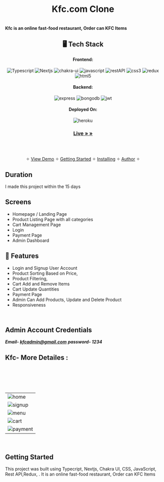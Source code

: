 
<!-- ### https://kfc-mhdsadique.vercel.app/ -->
 <!-- ***Email- kfcadmin@gmail.com***
 ***password- 1234*** -->
<h1 align="center">Kfc.com Clone</h1>
<br />
<strong>Kfc is an online fast-food restaurant, Order can KFC Items </strong>

<h2 align="center">🖥️ Tech Stack</h2>

<h4 align="center">Frontend:</h4>

<p align="center">
  <img src="https://img.shields.io/badge/TypeScript-007ACC?style=for-the-badge&logo=typescript&logoColor=white" alt="Typescript" />
  <img src="https://img.shields.io/badge/Nextjs-20232A?style=for-the-badge&logo=react&logoColor=61DAFB" alt="Nextjs" />
  <img src="https://img.shields.io/badge/Chakra%20UI-3bc7bd?style=for-the-badge&logo=chakraui&logoColor=white" alt="chakra-ui" />
  <img src="https://img.shields.io/badge/JavaScript-323330?style=for-the-badge&logo=javascript&logoColor=F7DF1E" alt="javascript" />
  <img src="https://img.shields.io/badge/Rest_API-02303A?style=for-the-badge&logo=react-router&logoColor=white" alt="restAPI" />
  <img src="https://img.shields.io/badge/CSS3-1572B6?style=for-the-badge&logo=css3&logoColor=white" alt="css3" />
    <img src="https://img.shields.io/badge/Redux-593D88?style=for-the-badge&logo=redux&logoColor=white" alt="redux" />
  <img src="https://img.shields.io/badge/HTML5-E34F26?style=for-the-badge&logo=html5&logoColor=white" alt="html5" />
  
</p>

<h4 align="center">Backend:</h4>

<p align="center">
  <img src="https://img.shields.io/badge/Express.js-000000?style=for-the-badge&logo=express&logoColor=white" alt="express" />

  <img src="https://img.shields.io/badge/MongoDB-4EA94B?style=for-the-badge&logo=mongodb&logoColor=white" alt="bongodb" />

  <img src="https://img.shields.io/badge/JWT-000000?style=for-the-badge&logo=JSON%20web%20tokens&logoColor=white" alt="jwt" />

  
</p>

<h4 align="center">Deployed On:</h4>

<p align="center">
  <img src="https://img.shields.io/badge/vercel-430098?style=for-the-badge&logo=vercel&logoColor=white" alt="heroku" />
</p>

<h3 align="center"><a href="https://kfc-mhdsadique.vercel.app/"><strong>Live » »</strong></a></h3>
<br />

<p align="center">
  <br />&#10023;
  <a href="#Demo">View Demo</a> &#10023;
  <a href="#Getting-Started">Getting Started</a> &#10023; 
  <a href="#Install">Installing</a> &#10023;
  <a href="#Contact Us">Author</a> &#10023;
</p>



## Duration 
I made this project within the 15 days
<br />

## Screens 
- Homepage / Landing Page
- Product Listing Page with all categories
- Cart Management Page
- Login 
- Payment Page
- Admin Dashboard 


## 🚀 Features
- Login and Signup User Account
- Product Sorting Based on Price,
- Product Filtering,
- Cart Add and Remove Items 
- Cart Update Quantities 
- Payment Page
- Admin Can Add Products, Update and Delete Product
- Responsiveness 
<br />

## Admin Account Credentials
 ***Email- kfcadmin@gmail.com***
 ***password- 1234***
## Kfc- More Detailes :
<table>
  <tr>
    <td><img src="https://lh3.googleusercontent.com/i1qFcsfiRgTUFxzQEjC7mdWYbPvlcOcw0YDyCdND9ihT_Aebii2LE30RgxuKZAREl4eyxJQ5ODcNqa0gPpy3_DoxZnBFv5qtedfHB3_wl09YMkzfd_sXrNNT7r6zK01_ag2Gcu08ImFNtusHwSRvfl1QsBxn5F9E4IuWxyC1rd6AsItSnoTQC8jMX1cXWzDYnN8Fo_CMkVSsMzbKOiaGhItUGQVyYE1OYhbeG0lphDDFbzhBEXZmjrLjYnM9youPhU-DgrhKALXFwQawmO6WnXkwSa6I3gr8ZGxjmFmv39T1LA1Q3hmqAnk_yBR2s-1Nk6xNtJsT82CXDdPbPMb5hFprTpSHsiMFL_YpZ-WUTUC_71CfvsMLlUImzMpOF2zgQ5HkKQ7w9I-y3Q_xw6gNG6P4of0oGNaaM9q7WqkfQV-HYfLwS6uCP_P-aD74_z4m9sPbeOYrorAZyYkCX6-7BWGA8x2RN40tvPZyPeeEvXCdL4YpPxNkbHaC1Wpys-kafYNEmv1omNY1Yfs3NCxKHsH3QO6mmI-99GGhm2t7dU9GaGLVL0NvEf4IzkSMHMtgdIMc58ITD2FODyy6LXmT0TTjYwepzC4roQHUqBENugYUBr6tLIVl0AQOQbsE2pPhpXBCNlQ2x8dVLwJU5ksGTN1CBWedao-qFvz416O1p-SG3enWNQm_CYafYQOcn0-ZKnaED2LVBadtNwDpJN6Qp-jCj4vZ8X7QQuxCxdT06XvT2DL2b2e3G5z9Yh3IrUnUF6nKoVhdbAn9PuFSKjRdyRtkHAqLtfcUFfobLxqW2V8lL-nV4eurhPwTCPaHLB0Wm6RSu8wdDrjvoerjGL_CTUwJkOeHRk5iSl0nJJiEAfbkxI9FPzmCibXdzoYJmWYYYTCXE6x1ZeRIAUp593jRyKraaDD_dqL4rI7TRgM0uO-2B49M-FdFEAM0qCJp1qfN5Jzk01DdngyzuWm1UECq=w1756-h893-s-no?authuser=0" alt="home" /></td>
  </tr>
  <br/>
  <tr>
    <td><img src="https://lh3.googleusercontent.com/NibawgyIX_1OLQgojxuo4Wvneeh5gwR0lQesXiSKnaNbR54uyvMUj9E_A6ae2a6z4cnrWc3bHkXZNazvmsTAagbdBiUlbID4xTK7vQx7u5zfX2Z7TeF-PhrngNU8pu7zRhocyLaRbpntjORLlbOGvONwQ48PhMQtgViTvpp6N-GgsQBGu0Rbo3ayOlGbcElVfOQJZxdVodumV0lRAz-VIb6t2rX64PfQZt3UCs7jqhQjOHL8hK9TOSXvHleBM2ZPPHesyjvDNldP4d5cK_czD5ekhk9ZrGZMIAhYee5HellpiTZb5QqtTwL81E6U2vd51XN5w6SsBiI8UOIWYZohNjVqx97S9BjPjVVX-CLsFJQSvbY7NNcd5_QfD1YGXHX_y-ICyMXjY-qZurX6LBBoc3C1GmS70weUaGXGTEyCaVWdHR3qJq4yKhVLFHsGX5tCMjVbyG4u8dP_vpTR-VI081g35OIxmvbU7OhRATkHEv4FDsJmxBgy7EnJ-64luVtWmPyBLFbZM4LWoecghhLpPpGK80YSJ0S7mapF6bRRAE_ZVwYzpTynoHhaxP0o0x1iCu2Qj6Y0W5GXSg_jfBKcDb5eNZ17ASLm5rQEGGNN7YF3lbNUT0LquLNa0y74cpMilThBykyd2myUFWyJEonONb0knX6o-lRqLG3QVEO7A6s78JKv8JdzAPlnLdFsxGhmq_Fbgc4oKw9RyhetFndrFqsIW8uTLU5lsLxcL2_AJsgF0sWqYWu9_T_26Qta3pFmhe-yqOfR_CG3zGob8VJR0GQd5l60RKbNm-ay3chJVhD-NOFQs0qP3fY4gdniMDQG5wx0QVwN-ndkN8wGCdd_V3Pf_y38SY-fdNUTmimcH5IjFjnv2DjFE9Vy4bha0Mpc9XtUq4aMdNGVpePP1ARviUCJcVYJUiGXAodj6Dsgla5yMlXn5HEtBDVr14csbjIra_GDdHltTQjAU9wRnk6-=w1760-h893-s-no?authuser=0"  alt="signup" /></td>
  </tr>
  <br/>
  <tr>
    <td><img src="https://lh3.googleusercontent.com/EeTDTQ4UZTcV4GsG0hS7dNhj2i-YNLBPxJsacPSlsjCePrG579PNYhnsKl5cxf7vor3bSxhDoimtCHudIb3FuiIN7BuerY_EWtUDUp9K3f3pumc7LWmZkqKTgn0qqGqsmo3TU7QzKNJ9cvrILC6MmQyr34Uu5pMA_z2kwxugU5m4p7UZ0L2Yhn_o95mRcE8Y5Vk0yJFndBcxUlNb6uHkMgruhyvomoeVEDPQ0XVtcd6-kRvbYcUqpkHAaEQc9zR51BY_p9xME5S6ShIHGydCSBKguFD_0bHa_K64Ic9nGPFGtVfH4A4idbbZOvtVqFSDUIEabodJcXIamlBAuEIUZ8r8Dy6spNKUkrki7CwoPCF899f99pSd49FJCBIoe4bH-B7OuNMMLEQTEKS0J4WA42CZmzZVKrjCKrvViehX3jLj4FWXqWodqWVfc2ohyPJIu0lCD5BtdEUNG4HIa-j-5bNeJlr6BHuSbDefLdTIscSkE7pX5iTEi1FAxEcr22lnDg6qzD3Inm_7b-eRMPTynwC7g6WfH_SXXqm1giiK2wD6yrAvIqQe8inR3_JhKHh06VpwDSGRi67m0VcrhHe5SHZzNRM7qEKnpAkmxEL9Q_6W0C8wrGqENpaZ_SxoGzNc4mjJQm9adsdvwo3I8SgkegMM2AdaIfYykVxjbLCSO76Lvdj-_oh5hF61FW9N0N2CHi5fHNpstgE-fVQJS8sOUYRIzWm5AN_u1OaL-HVtmK7GBhRTIP97y_Awv5RGLb-aV0h2Ak5VKNqwM4T-e3LCpBqtL8E1RzloHYwswUm8ZYNLDjiCu6uwZYeCbdNXgrd4goarcdIc6owXAfBFDDKthYdZZ8140ycyY0zMV3IE9offrtMp4-uRjA7RxsutWOfmaElRDWIVqrjVIQTm1f2xP5mgBqdSCehPxpkNfT5OOH4asLMGA6Ip6ALlZoPWKV48B2cJ4JtYhFrUc1AP4KQQ=w898-h461-s-no?authuser=0"  alt="menu" /></td>
  </tr>
  <br/>
   <tr>
    <td><img src="https://lh3.googleusercontent.com/yzu0_woWf1eipz4qWfky0rGLVthc-OQ34cioVEJT07CMJsLIqDf_xncxqI0eu1cjg9K4RS96uQkIJNIBunpDADE9DDpE2GgVFrMtOjJ6FFxonVf7KNgl0NxwcbJj6PjmCLuZI5qu7y9_46b-YO0tQdOCe_Y02c1MuVi510qlgc2FAjX6ItfjQYplG0hm53z04vSwxRZv4D31V6p6pwIUtnwaQ0EfCOvs09pF2cB5-PN0frrsbBuqc9mhmQ12RCXSPSMAMpSh2oX4W8hZ7g1PmWdJ9bwG5iaBY4S5FLJaFz06WYl42W7zuh3Wl5EjjcLKAdNMYLeb2z7BMHiS0M43bRCSYpSTc498LujBLPsVlFqTj4IvXO7gi5GPEkw7_6zfBRdSI_YkFHdWMdagrwZq29nWHm242GnodpMa5wr8Hqd8YHLczlgaFOpHEcNzvcMx_-xx-El_d6Y3OgylKgKFfKJbng-QGKTekzJdzQ0nvKgvcvLThrVofjHJB5_b1-2l7vyrtjDCefX5jy0UTfkq1cjkO2JE2WbAM5HDZLSgmfK8sHqwqb6_IVsJhDXp1uuDSxb4Vu1kyF95wgyTPSMqDAXEu5kBVjVwvNvu5hRjE1K9mj9C6dqlN0AzBv_LL4jWV0X6dQZ9DmPYfeNHahfUT2ZaUEgxu9uIdeeaatJX2t0WWEmw9fOWFQSQ6hNO_mXgdGscXm0rf2b5t5vNdt0DD5P_xbUkZt0xSdzMSYfkqOIIe2V8zzn6uLeorjpaOXgfXlvOyLwjlm6Gd76GebAkgo99amtyt4acp1chNzwWixSPC8fRjKqU7ypQeIOkdpcjpSjxIaCbikMVQjzixK5-pczlAnRxvZ9d6K-wXXaJ5XCRzQef0qR1c8FagT-WKQFKbSXUH0zfkc-jQPP6yXw1NfyQgTtMnJaMTrQrB8R8KSAvqblqEiywJu9XcKhrFvZLyJoBfBV2e_JSZaP5ZXCJ=w898-h459-s-no?authuser=0"  alt="cart" /></td>
  </tr>
  <br/>
   <tr>
    <td><img src="https://lh3.googleusercontent.com/DUh8nUMasD1iVPVp71B012QUo2zlZX-FgBFT8_f1AaA2gCJnccLxA_KKtKxQLrVhkNNpiNjquBGyZ7Yo51I3L3NvMO7-7U5EmNBHMGNzSTvDDhhpKiJ2XR9gq_PcUm5dMjT7OkWbAsQis9uckUy6eUIbOfp6AMUrHKivyNqfnfnhB0ujcOKL7c-D9uG2xlLNc63cWjEIiAUO0jPKsuVopjR37XXlsiwilSmYZW2jD8ru3-Pfs3SmUHXL9-X61pXhR9QANU2brdLa3-c_1H6QMeRA_Uwqob-HJ2rcvvFdxITyvwFqbBRj8cK922bSXj1nU2j5O073FO8uMyR4kmI3dEstd66B68wkk2tiiI8QzCQZn2WWF0EGukQIvyYCk2Nna9mdsjt_bSzUTxQmk1Mq3_7n2vze4PAkLCvmWHvIUWi-j0hvDTfpXe4UnKYu5mq-POvwtqOGB5XzEXBgbuR3aQJDECObD23LWbfOTfnpQl0b8lI_ALsXG_fo4oM4aWcT8RQ43hVJTczx-B0vSrrJWhcADLUIwwy61x_pPYdF0aboh-s88NU5SyMc7u64HZxBZ9ulRtF6T712fLi48YJL6lwMoRq6XuJyMPkLb-_c0vpKR6k4lG7cfAqq6o38HxUYZlce64krr_mGKKQHFwRhF7-0-HQcx7Jao0eLqWxreKWAtvDFBx98_Jh4kaW7I_nug2hnqxk-AM6PX4lIOS3D8WpCHDr8-ro6ydeiwHhg5aSCe9S81a6OEtyYjYFapZdpjpWhjE-D3KGUleFdztfFvJmlBn5_jdrsMdr5nQ8H57TNEAiLwAD4ZUiT5G2RumIFSsokRP4_Gx8W6gE99q0QxD9RSDa-lG9qpbeNNLtCLU1af4L19UGDXUtkdIbjo3Lg-WfusS3cdzbMuUNr3h5is0Rd4tjPKplnZzac7Pg2mUUY2OcfOJZEsXtazv1UGH4lekN4z0asujbY4-Rl39bg=w898-h464-s-no?authuser=0"  alt="payment" /></td>
  </tr>
</table>
<br />

## Getting Started

This project was built using Typecript, Nextjs, Chakra UI, CSS, JavaScript, Rest API,Redux, . It is an online fast-food restaurant, Order can KFC Items 
<br />